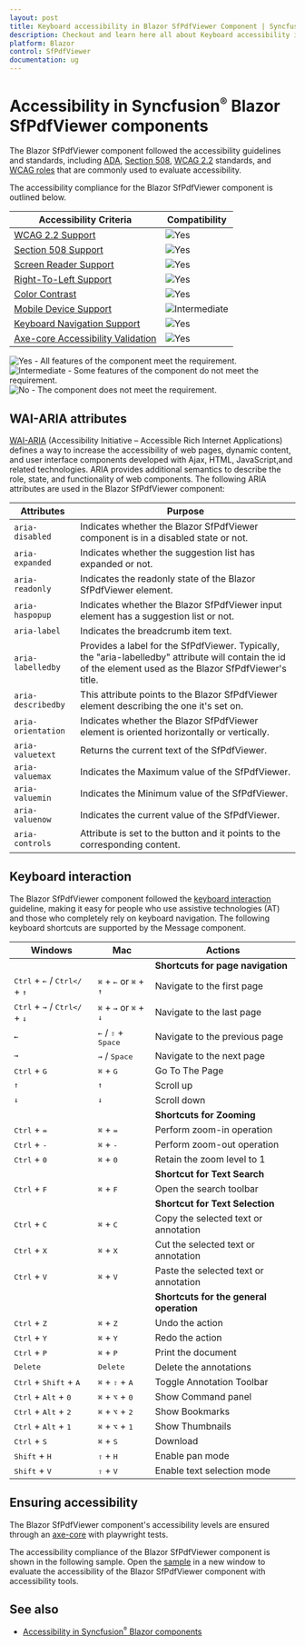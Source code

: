 ```yaml
---
layout: post
title: Keyboard accessibility in Blazor SfPdfViewer Component | Syncfusion
description: Checkout and learn here all about Keyboard accessibility in Syncfusion Blazor SfPdfViewer component and more.
platform: Blazor
control: SfPdfViewer
documentation: ug
---
```


# Accessibility in Syncfusion<sup style="font-size:70%">&reg;</sup> Blazor SfPdfViewer components

The Blazor SfPdfViewer component followed the accessibility guidelines and standards, including [ADA](https://www.ada.gov/), [Section 508](https://www.section508.gov/), [WCAG 2.2](https://www.w3.org/TR/WCAG22/) standards, and [WCAG roles](https://www.w3.org/TR/wai-aria/#roles) that are commonly used to evaluate accessibility.

The accessibility compliance for the Blazor SfPdfViewer component is outlined below.

| Accessibility Criteria | Compatibility |
| -- | -- |
| [WCAG 2.2 Support](../common/accessibility#accessibility-standards) | <img src="https://cdn.syncfusion.com/content/images/landing-page/yes.png" alt="Yes"> |
| [Section 508 Support](../common/accessibility#accessibility-standards) | <img src="https://cdn.syncfusion.com/content/images/landing-page/yes.png" alt="Yes"> |
| [Screen Reader Support](../common/accessibility#screen-reader-support) | <img src="https://cdn.syncfusion.com/content/images/landing-page/yes.png" alt="Yes"> |
| [Right-To-Left Support](../common/accessibility#right-to-left-support) | <img src="https://cdn.syncfusion.com/content/images/landing-page/yes.png" alt="Yes"> |
| [Color Contrast](../common/accessibility#color-contrast) | <img src="https://cdn.syncfusion.com/content/images/landing-page/yes.png" alt="Yes"> |
| [Mobile Device Support](../common/accessibility#mobile-device-support) | <img src="https://cdn.syncfusion.com/content/images/documentation/partial.png" alt="Intermediate"> |
| [Keyboard Navigation Support](../common/accessibility#keyboard-navigation-support) |<img src="https://cdn.syncfusion.com/content/images/landing-page/yes.png" alt="Yes"> |
| [Axe-core Accessibility Validation](../common/accessibility#ensuring-accessibility) | <img src="https://cdn.syncfusion.com/content/images/landing-page/yes.png" alt="Yes"> |

<style>
    .post .post-content img {
        display: inline-block;
        margin: 0.5em 0;
    }
</style>
<div><img src="https://cdn.syncfusion.com/content/images/documentation/full.png" alt="Yes"> - All features of the component meet the requirement.</div>

<div><img src="https://cdn.syncfusion.com/content/images/documentation/partial.png" alt="Intermediate"> - Some features of the component do not meet the requirement.</div>

<div><img src="https://cdn.syncfusion.com/content/images/documentation/not-supported.png" alt="No"> - The component does not meet the requirement.</div>

## WAI-ARIA attributes

[WAI-ARIA](https://www.w3.org/WAI/ARIA/apg/patterns/alert/) (Accessibility Initiative – Accessible Rich Internet Applications) defines a way to increase the accessibility of web pages, dynamic content, and user interface components developed with Ajax, HTML, JavaScript,and related technologies. ARIA provides additional semantics to describe the role, state, and functionality of web components. The following ARIA attributes are used in the Blazor SfPdfViewer component:

| Attributes | Purpose |
| --- | --- |
| `aria-disabled`| Indicates whether the Blazor SfPdfViewer component is in a disabled state or not.|
| `aria-expanded`| Indicates whether the suggestion list has expanded or not. |
| `aria-readonly` | Indicates the readonly state of the Blazor SfPdfViewer element. |
| `aria-haspopup` | Indicates whether the Blazor SfPdfViewer input element has a suggestion list or not. |
| `aria-label` | Indicates the breadcrumb item text. |
| `aria-labelledby` | Provides a label for the SfPdfViewer. Typically, the "aria-labelledby" attribute will contain the id of the element used as the Blazor SfPdfViewer's title. |
| `aria-describedby` | This attribute points to the Blazor SfPdfViewer element describing the one it's set on. |
| `aria-orientation` | Indicates whether the Blazor SfPdfViewer element is oriented horizontally or vertically. |
| `aria-valuetext` | Returns the current text of the SfPdfViewer. |
| `aria-valuemax` | Indicates the Maximum value of the SfPdfViewer. |
| `aria-valuemin` | Indicates the Minimum value of the SfPdfViewer. |
| `aria-valuenow` | Indicates the current value of the SfPdfViewer. |
| `aria-controls` | Attribute is set to the button and it points to the corresponding content. |

## Keyboard interaction

The Blazor SfPdfViewer component followed the [keyboard interaction](https://www.w3.org/WAI/ARIA/apg/patterns/alert/#keyboardinteraction) guideline, making it easy for people who use assistive technologies (AT) and those who completely rely on keyboard navigation. The following keyboard shortcuts are supported by the Message component.

| Windows | Mac | Actions |
| --- | --- | --- |
|||**Shortcuts for page navigation**|
| <kbd>Ctrl</kbd> + <kbd>←</kbd> / <kbd>Ctrl</</kbd> + <kbd>↑</kbd> | <kbd>⌘</kbd> + <kbd>←</kbd> or <kbd>⌘</kbd> + <kbd>↑</kbd> |Navigate to the first page |
| <kbd>Ctrl</kbd> + <kbd>→</kbd> / <kbd>Ctrl</</kbd> + <kbd>↓</kbd> | <kbd>⌘</kbd> + <kbd>→</kbd> or <kbd>⌘</kbd> + <kbd>↓</kbd> |Navigate to the last page |
| <kbd>←</kbd> | <kbd>←</kbd> / <kbd>⇧</kbd> + <kbd>Space</kbd> |Navigate to the previous page |
| <kbd>→</kbd> | <kbd>→</kbd> / <kbd>Space</kbd> | Navigate to the next page |
| <kbd>Ctrl</kbd> + <kbd>G</kbd> | <kbd>⌘</kbd> + <kbd>G</kbd> | Go To The Page|
|<kbd>↑</kbd> |<kbd>↑</kbd> |Scroll up|
| <kbd>↓</kbd> | <kbd>↓</kbd> | Scroll down|
|||**Shortcuts for Zooming**|
|<kbd>Ctrl</kbd> + <kbd>=</kbd> |<kbd>⌘</kbd> + <kbd>=</kbd> | Perform zoom-in operation |
| <kbd>Ctrl</kbd> + <kbd>-</kbd> | <kbd>⌘</kbd> + <kbd>-</kbd> | Perform zoom-out operation |
|<kbd>Ctrl</kbd> + <kbd>0</kbd> | <kbd>⌘</kbd> + <kbd>0</kbd> | Retain the zoom level to 1 |
|||**Shortcut for Text Search**|
| <kbd>Ctrl</kbd> + <kbd>F</kbd> | <kbd>⌘</kbd> + <kbd>F</kbd> | Open the search toolbar|
|||**Shortcut for Text Selection**|
|<kbd>Ctrl</kbd> + <kbd>C</kbd> | <kbd>⌘</kbd> + <kbd>C</kbd> | Copy the selected text or annotation |
| <kbd>Ctrl</kbd> + <kbd>X</kbd> | <kbd>⌘</kbd> + <kbd>X</kbd> |Cut the selected text or annotation |
|<kbd>Ctrl</kbd> + <kbd>V</kbd> | <kbd>⌘</kbd> + <kbd>V</kbd> |Paste the selected text or annotation |
|||**Shortcuts for the general operation**|
| <kbd>Ctrl</kbd> + <kbd>Z</kbd> | <kbd>⌘</kbd> + <kbd>Z</kbd> |Undo the action|
|<kbd>Ctrl</kbd> + <kbd>Y</kbd> | <kbd>⌘</kbd> + <kbd>Y</kbd> |Redo the action|
| <kbd>Ctrl</kbd> + <kbd>P</kbd> | <kbd>⌘</kbd> + <kbd>P</kbd> |Print the document|
| <kbd>Delete</kbd> | <kbd>Delete</kbd> |Delete the annotations|
| <kbd>Ctrl</kbd>  + <kbd>Shift</kbd> + <kbd>A</kbd> | <kbd>⌘</kbd> + <kbd>⇧</kbd> + <kbd>A</kbd> |Toggle Annotation Toolbar|
| <kbd>Ctrl</kbd> + <kbd>Alt</kbd> + <kbd>0</kbd> | <kbd>⌘</kbd> + <kbd>⌥</kbd> + <kbd>0</kbd> |Show Command panel|
| <kbd>Ctrl</kbd> + <kbd>Alt</kbd> + <kbd>2</kbd> | <kbd>⌘</kbd> + <kbd>⌥</kbd> + <kbd>2</kbd> |Show Bookmarks|
|<kbd>Ctrl</kbd> + <kbd>Alt</kbd> + <kbd>1</kbd> | <kbd>⌘</kbd> + <kbd>⌥</kbd> + <kbd>1</kbd> |Show Thumbnails|
| <kbd>Ctrl</kbd> + <kbd>S</kbd> | <kbd>⌘</kbd> + <kbd>S</kbd> |Download|
| <kbd>Shift</kbd> + <kbd>H</kbd> | <kbd>⇧</kbd> + <kbd>H</kbd> |Enable pan mode |
| <kbd>Shift</kbd> + <kbd>V</kbd> |<kbd>⇧</kbd> + <kbd>V</kbd> |Enable text selection mode|

## Ensuring accessibility

The Blazor SfPdfViewer component's accessibility levels are ensured through an [axe-core](https://www.nuget.org/packages/Deque.AxeCore.Playwright) with playwright tests.

The accessibility compliance of the Blazor SfPdfViewer component is shown in the following sample. Open the [sample](https://blazor.syncfusion.com/accessibility/pdfviewer) in a new window to evaluate the accessibility of the Blazor SfPdfViewer component with accessibility tools.

## See also

* [Accessibility in Syncfusion<sup style="font-size:70%">&reg;</sup> Blazor components](https://blazor.syncfusion.com/documentation/common/accessibility)